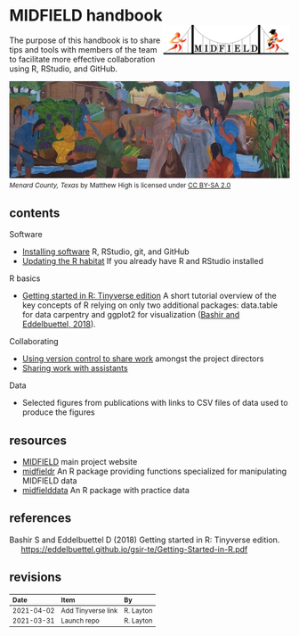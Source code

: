 
# MIDFIELD handbook <span class="border-wrap"><img src="resources/midfieldcut-1368x328.jpg" align="right" height="55" width="229" alt="logo.png"></span>

The purpose of this handbook is to share tips and tools with members of
the team to facilitate more effective collaboration using R, RStudio,
and GitHub.

![](resources/menard-county.jpg) <small> <br> <i>Menard County,
Texas</i> by Matthew High is licensed under
<a href="https://creativecommons.org/licenses/by-sa/2.0/legalcode">CC
BY-SA 2.0</a> <br> </small>

## contents

Software

-   [Installing software](pages/p001-install-software.md) R, RStudio,
    git, and GitHub
-   [Updating the R habitat](pages/p003-updating-R-habitat.md) If you
    already have R and RStudio installed

R basics

-   [Getting started in R: Tinyverse
    edition](https://eddelbuettel.github.io/gsir-te/Getting-Started-in-R.pdf)
    A short tutorial overview of the key concepts of R relying on only
    two additional packages: data.table for data carpentry and ggplot2
    for visualization ([Bashir and Eddelbuettel,
    2018](#ref-Bashir+Eddelbuettel:2018)).

Collaborating

-   [Using version control to share
    work](pages/p002-admin-collaboration.md) amongst the project
    directors
-   [Sharing work with
    assistants](pages/p004-non-admin-collaboration.md)

Data

-   Selected figures from publications with links to CSV files of data
    used to produce the figures

## resources

-   [MIDFIELD](https://engineering.purdue.edu/MIDFIELD) main project
    website
-   [midfieldr](https://midfieldr.github.io/midfieldr/) An R package
    providing functions specialized for manipulating MIDFIELD data
-   [midfielddata](https://midfieldr.github.io/midfielddata/) An R
    package with practice data

## references

<div id="refs" class="references csl-bib-body hanging-indent">

<div id="ref-Bashir+Eddelbuettel:2018" class="csl-entry">

Bashir S and Eddelbuettel D (2018) <span class="nocase">Getting started
in R: Tinyverse edition</span>.
<https://eddelbuettel.github.io/gsir-te/Getting-Started-in-R.pdf>

</div>

</div>

## revisions

<small>

| Date       | Item               | By        |
|:-----------|:-------------------|:----------|
| 2021-04-02 | Add Tinyverse link | R. Layton |
| 2021-03-31 | Launch repo        | R. Layton |

</small>
